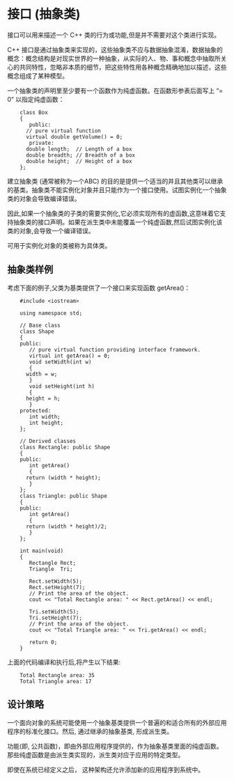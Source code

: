 # 接口 (抽象类)

接口可以用来描述一个 C++ 类的行为或功能,但是并不需要对这个类进行实现。

C++ 接口是通过抽象类来实现的，这些抽象类不应与数据抽象混淆，数据抽象的概念：概念结构是对现实世界的一种抽象，从实际的人、物、事和概念中抽取所关心的共同特性，忽略非本质的细节，把这些特性用各种概念精确地加以描述，这些概念组成了某种模型。

一个抽象类的声明里至少要有一个函数作为纯虚函数。在函数形参表后面写上 “= 0” 以指定纯虚函数：

```
    class Box
    { 
       public:
      // pure virtual function
      virtual double getVolume() = 0;
       private:
      double length;  // Length of a box
      double breadth; // Breadth of a box
      double height;  // Height of a box
    };
```

建立抽象类 (通常被称为一个ABC) 的目的是提供一个适当的并且其他类可以继承的基类。抽象类不能实例化对象并且只能作为一个接口使用。试图实例化一个抽象类的对象会导致编译错误。

因此,如果一个抽象类的子类的需要实例化,它必须实现所有的虚函数,这意味着它支持抽象类的接口声明。如果在派生类中未能覆盖一个纯虚函数,然后试图实例化该类的对象,会导致一个编译错误。

可用于实例化对象的类被称为具体类。

## 抽象类样例

考虑下面的例子,父类为基类提供了一个接口来实现函数 getArea()：

```
    #include <iostream>

    using namespace std;

    // Base class
    class Shape 
    {
    public:
       // pure virtual function providing interface framework.
       virtual int getArea() = 0;
       void setWidth(int w)
       {
      width = w;
       }
       void setHeight(int h)
       {
      height = h;
       }
    protected:
       int width;
       int height;
    };

    // Derived classes
    class Rectangle: public Shape
    {
    public:
       int getArea()
       { 
      return (width * height); 
       }
    };
    class Triangle: public Shape
    {
    public:
       int getArea()
       { 
      return (width * height)/2; 
       }
    };

    int main(void)
    {
       Rectangle Rect;
       Triangle  Tri;

       Rect.setWidth(5);
       Rect.setHeight(7);
       // Print the area of the object.
       cout << "Total Rectangle area: " << Rect.getArea() << endl;

       Tri.setWidth(5);
       Tri.setHeight(7);
       // Print the area of the object.
       cout << "Total Triangle area: " << Tri.getArea() << endl; 

       return 0;
    }
```

上面的代码编译和执行后,将产生以下结果:

```
    Total Rectangle area: 35
    Total Triangle area: 17
```

## 设计策略

一个面向对象的系统可能使用一个抽象基类提供一个普遍的和适合所有的外部应用程序的标准化接口。然后, 通过继承的抽象基类, 形成派生类。

功能(即, 公共函数)，即由外部应用程序提供的，作为抽象基类里面的纯虚函数。 那些纯虚函数是由派生类实现的，派生类对应于应用的特定类型。

即使在系统已经定义之后， 这种架构还允许添加新的应用程序到系统中。